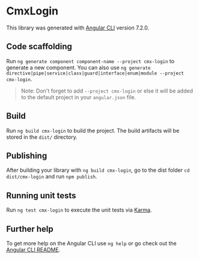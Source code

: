 # CmxLogin

This library was generated with [Angular CLI](https://github.com/angular/angular-cli) version 7.2.0.

## Code scaffolding

Run `ng generate component component-name --project cmx-login` to generate a new component. You can also use `ng generate directive|pipe|service|class|guard|interface|enum|module --project cmx-login`.
> Note: Don't forget to add `--project cmx-login` or else it will be added to the default project in your `angular.json` file. 

## Build

Run `ng build cmx-login` to build the project. The build artifacts will be stored in the `dist/` directory.

## Publishing

After building your library with `ng build cmx-login`, go to the dist folder `cd dist/cmx-login` and run `npm publish`.

## Running unit tests

Run `ng test cmx-login` to execute the unit tests via [Karma](https://karma-runner.github.io).

## Further help

To get more help on the Angular CLI use `ng help` or go check out the [Angular CLI README](https://github.com/angular/angular-cli/blob/master/README.md).
